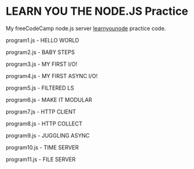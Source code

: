# LEARN YOU THE NODE.JS Practice

My freeCodeCamp node.js server [learnyounode](https://github.com/workshopper/learnyounode) practice code.


program1.js - HELLO WORLD

program2.js - BABY STEPS 

program3.js - MY FIRST I/O!

program4.js -  MY FIRST ASYNC I/O!

program5.js - FILTERED LS    

program6.js - MAKE IT MODULAR

program7.js - HTTP CLIENT

program8.js - HTTP COLLECT

program9.js - JUGGLING ASYNC

program10.js - TIME SERVER

program11.js - FILE SERVER
